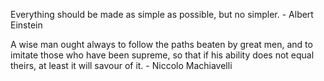 Everything should be made as simple as possible, but no simpler.  - Albert Einstein

A wise man ought always to follow the paths beaten by great men, and to imitate those who have been supreme, so that if his ability does not equal theirs, at least it will savour of it.  - Niccolo Machiavelli